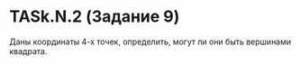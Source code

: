 # TASk.N.2 (Задание 9)
Даны координаты 4-х точек, определить, могут ли они быть вершинами квадрата.
